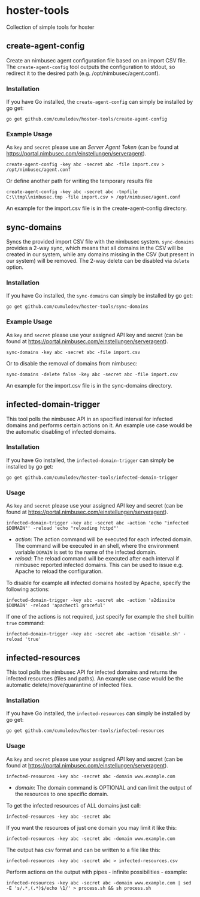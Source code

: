 # hoster-tools
Collection of simple tools for hoster


## create-agent-config
Create an nimbusec agent configuration file based on an import CSV file. The `create-agent-config` tool outputs the configuration to stdout, so redirect it to the desired path (e.g. /opt/nimbusec/agent.conf).

### Installation
If you have Go installed, the `create-agent-config` can simply be installed by go get:

    go get github.com/cumulodev/hoster-tools/create-agent-config

### Example Usage
As `key` and `secret` please use an *Server Agent Token* (can be found at https://portal.nimbusec.com/einstellungen/serveragent).

    create-agent-config -key abc -secret abc -file import.csv > /opt/nimbusec/agent.conf
    
Or define another path for writing the temporary results file
    
    create-agent-config -key abc -secret abc -tmpfile C:\\tmp\\nimbusec.tmp -file import.csv > /opt/nimbusec/agent.conf
  
An example for the import.csv file is in the create-agent-config directory.

## sync-domains
Syncs the provided import CSV file with the nimbusec system. `sync-domains` provides a 2-way sync, which means that all domains in the CSV will be created in our system, while any domains missing in the CSV (but present in our system) will be removed. The 2-way delete can be disabled via `delete` option.

### Installation
If you have Go installed, the `sync-domains` can simply be installed by go get:

    go get github.com/cumulodev/hoster-tools/sync-domains

### Example Usage
As `key` and `secret` please use your assigned API key and secret (can be found at https://portal.nimbusec.com/einstellungen/serveragent).

    sync-domains -key abc -secret abc -file import.csv
    
Or to disable the removal of domains from nimbusec:

    sync-domains -delete false -key abc -secret abc -file import.csv
  
An example for the import.csv file is in the sync-domains directory.

## infected-domain-trigger
This tool polls the nimbusec API in an specified interval for infected domains and performs certain actions on it. An example use case would be the automatic disabling of infected domains.

### Installation
If you have Go installed, the `infected-domain-trigger` can simply be installed by go get:

    go get github.com/cumulodev/hoster-tools/infected-domain-trigger
    
### Usage
As `key` and `secret` please use your assigned API key and secret (can be found at https://portal.nimbusec.com/einstellungen/serveragent).

    infected-domain-trigger -key abc -secret abc -action 'echo "infected $DOMAIN"' -reload 'echo "reloading httpd"'
    
* *action*: The action command will be executed for each infected domain. The command will be executed in an shell, where the environment variable `DOMAIN` is set to the name of the infected domain.
* *reload*: The reload command will be executed after each interval if nimbusec reported infected domains. This can be used to issue e.g. Apache to reload the configuration.
    
To disable for example all infected domains hosted by Apache, specify the following actions:

    infected-domain-trigger -key abc -secret abc -action 'a2dissite $DOMAIN' -reload 'apachectl graceful'
    
If one of the actions is not required, just specify for example the shell builtin `true` command:

    infected-domain-trigger -key abc -secret abc -action 'disable.sh' -reload 'true'

## infected-resources
This tool polls the nimbusec API for infected domains and returns the infected resources (files and paths). An example use case would be the automatic delete/move/quarantine of infected files.

### Installation
If you have Go installed, the `infected-resources` can simply be installed by go get:

    go get github.com/cumulodev/hoster-tools/infected-resources
    
### Usage
As `key` and `secret` please use your assigned API key and secret (can be found at https://portal.nimbusec.com/einstellungen/serveragent).

    infected-resources -key abc -secret abc -domain www.example.com
    
* *domain*: The domain command is OPTIONAL and can limit the output of the resources to one specific domain.

To get the infected resources of ALL domains just call:

    infected-resources -key abc -secret abc
    
If you want the resources of just one domain you may limit it like this:

    infected-resources -key abc -secret abc -domain www.example.com

The output has csv format and can be written to a file like this:

    infected-resources -key abc -secret abc > infected-resources.csv

Perform actions on the output with pipes - infinite possibilities - example:
    
    infected-resources -key abc -secret abc -domain www.example.com | sed -E 's/.*,(.*)$/echo \1/' > process.sh && sh process.sh
